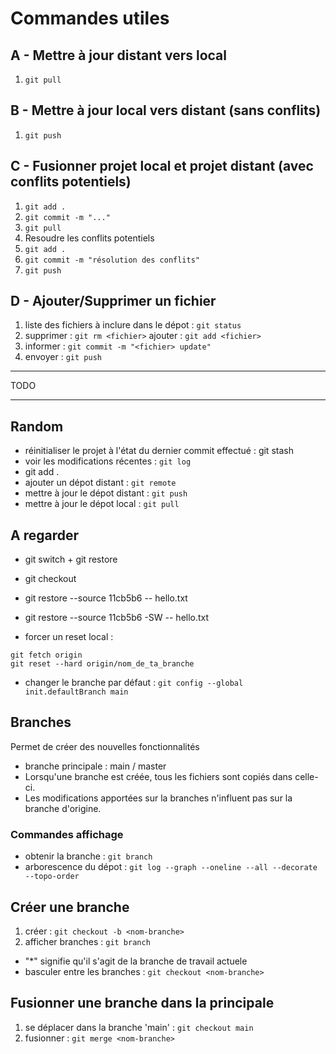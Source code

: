 Commandes utiles
===

## A - Mettre à jour distant vers local
1. `git pull`


## B - Mettre à jour local vers distant (sans conflits)
1. `git push`


## C - Fusionner projet local et projet distant (avec conflits potentiels)
1. `git add .`
2. `git commit -m "..."`
3. `git pull`
4. Resoudre les conflits potentiels
5. `git add .`
6. `git commit -m "résolution des conflits"`
7. `git push`


## D - Ajouter/Supprimer un fichier
1. liste des fichiers à inclure dans le dépot : `git status`
2. supprimer : `git rm <fichier>`
   ajouter   : `git add <fichier>`
3. informer  : `git commit -m "<fichier> update"`
4. envoyer   : `git push`


***
TODO
***


## Random
- réinitialiser le projet à l'état du dernier commit effectué : git stash
- voir les modifications récentes : `git log`
- git add .
- ajouter un dépot distant        : `git remote`
- mettre à jour le dépot distant  : `git push`
- mettre à jour le dépot local    : `git pull`

## A regarder

- git switch + git restore
- git checkout
- git restore --source 11cb5b6 -- hello.txt
- git restore --source 11cb5b6 -SW -- hello.txt

- forcer un reset local :
```
git fetch origin
git reset --hard origin/nom_de_ta_branche
```

- changer le branche par défaut : ``git config --global init.defaultBranch main``


## Branches
Permet de créer des nouvelles fonctionnalités

- branche principale : main / master
- Lorsqu'une branche est créée, tous les fichiers sont copiés dans celle-ci.
- Les modifications apportées sur la branches n'influent pas sur la branche d'origine.

### Commandes affichage
- obtenir la branche    : `git branch`
- arborescence du dépot : `git log --graph --oneline --all --decorate --topo-order`

## Créer une branche
1. créer             : `git checkout -b <nom-branche>`
2. afficher branches : `git branch`
- "*" signifie qu'il s'agit de la branche de travail actuele
- basculer entre les branches : `git checkout <nom-branche>`

## Fusionner une branche dans la principale
1. se déplacer dans la branche 'main' : `git checkout main`
2. fusionner : `git merge <nom-branche>`
